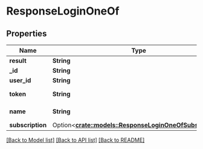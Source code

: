 # ResponseLoginOneOf

## Properties

Name | Type | Description | Notes
------------ | ------------- | ------------- | -------------
**result** | **String** |  | 
**_id** | **String** | Unique Id | 
**user_id** | **String** | User Id | 
**token** | **String** | Session token | 
**name** | **String** | Display name | 
**subscription** | Option<[**crate::models::ResponseLoginOneOfSubscription**](ResponseLogin_oneOf_subscription.md)> |  | [optional]

[[Back to Model list]](../README.md#documentation-for-models) [[Back to API list]](../README.md#documentation-for-api-endpoints) [[Back to README]](../README.md)


